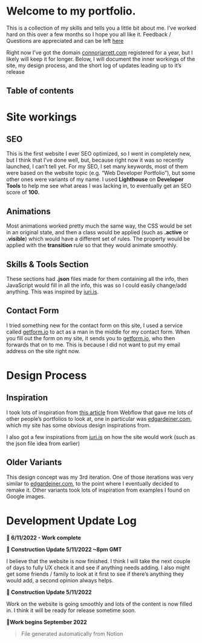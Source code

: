 # Welcome to my portfolio.

This is a collection of my skills and tells you a little bit about me. I’ve worked hard on this over a few months so I hope you all like it. Feedback / Questions are appreciated and can be left [here](https://www.connorjarrett.com/#contact)

Right now I’ve got the domain [connorjarrett.com](https://connorjarrett.com) registered for a year, but I likely will keep it for longer. Below, I will document the inner workings of the site, my design process, and the short log of updates leading up to it’s release

## Table of contents

# Site workings

## SEO

This is the first website I ever SEO optimized, so I went in completely new, but I think that I’ve done well, but, because right now it was so recently launched, I can’t tell yet. For my SEO, I set many keywords, most of them were based on the website topic (e.g. “Web Developer Portfolio”), but some other ones were variants of my name. I used ********************Lighthouse******************** on ******************************Developer Tools****************************** to help me see what areas I was lacking in, to eventually get an SEO score of ******100.******

## Animations

Most animations worked pretty much the same way, the CSS would be set in an original state, and then a class would be applied (such as ******.active****** or ********.visible********) which would have a different set of rules. The property would be applied with the ********************transition******************** rule so that they would animate smoothly.

## Skills & Tools Section

These sections had ********.json******** files made for them containing all the info, then JavaScript would fill in all the info, this was so I could easily change/add anything. This was inspired by [iuri.is](https://iuri.is/).

## Contact Form

I tried something new for the contact form on this site, I used a service called [getform.io](https://getform.io/) to act as a man in the middle for my contact form. When you fill out the form on my site, it sends you to [getform.io](https://getform.io/), who then forwards that on to me. This is because I did not want to put my email address on the site right now.

# Design Process

## Inspiration

I took lots of inspiration from [this article](https://webflow.com/blog/web-developer-portfolio-examples) from Webflow that gave me lots of other people’s portfolios to look at, one in particular was [edgardeiner.com](https://www.edgardeiner.com/), which my site has some obvious design inspirations from.

I also got a few inspirations from [iuri.is](https://iuri.is/) on how the site would work (such as the json file idea from earlier)

## Older Variants

This design concept was my 3rd iteration. One of those iterations was very similar to [edgardeiner.com](https://www.edgardeiner.com/), to the point where I eventually decided to remake it. Other variants took lots of inspiration from examples I found on Google images.

# Development Update Log

**🚩 6/11/2022 - Work complete**

**🚧 Construction Update 5/11/2022 ~8pm GMT**

I believe that the website is now finished. I think I will take the next couple of days to fully UX check it and see if anything needs adding. I also might get some friends / family to look at it first to see if there’s anything they would add, a second opinion always helps. 

**🚧 Construction Update 5/11/2022** 

Work on the website is going smoothly and lots of the content is now filled in. I think it will be ready for release sometime soon.

**🚩Work begins September 2022**

> File generated automatically from Notion
